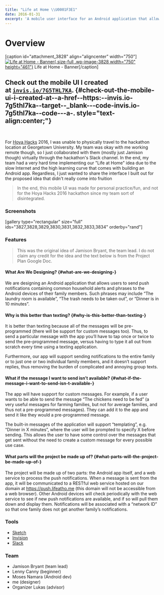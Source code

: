 ```yaml
---
title: "Life at Home \\U0001F3E1"
date: 2016-01-31
excerpt: 'A mobile user interface for an Android application that allows users to send push notifications containing common household alerts and phrases to the Android devices of their family members.'
---
```


Overview
========

\[caption id="attachment\_3828" align="aligncenter" width="750"\][![Life
at Home -
Banner](https://fvcproductions.files.wordpress.com/2016/01/banner.png){.size-full
.wp-image-3828 width="750"
height="461"}](https://fvcproductions.files.wordpress.com/2016/01/banner.png)
Life at Home - Banner\[/caption\]

Check out the mobile UI I created at [`invis.io/7G5THL7KA`](https://invis.io/7G5THL7KA). {#check-out-the-mobile-ui-i-created-at--a-href--https:--invis.io-7g5thl7ka--target--_blank---code-invis.io-7g5thl7ka--code---a-. style="text-align:center;"}
----------------------------------------------------------------------------------------

 

For [Hoya Hacks](https://hoyahacks.com) 2016, I was unable to physically
travel to the hackathon location at Georgetown University. My team was
okay with me working remote though, so I just collaborated with them
(mostly just Jamison though) virtually through the hackathon's Slack
channel. In the end, my team had a very hard time implementing our "Life
at Home" idea due to the slow Internet and the high learning curve that
comes with building an Android app. Regardless, I just wanted to share
the interface I built out for the proposed idea that didn't really come
into fruition

> In the end, this mobile UI was made for personal practice/fun, and not
> for the Hoya Hacks 2016 hackathon since my team sort of disintegrated.

### Screenshots

\[gallery type="rectangular" size="full"
ids="3827,3828,3829,3830,3831,3832,3833,3834" orderby="rand"\]

### Features

> This was the original idea of Jamison Bryant, the team lead. I do not
> claim any credit for the idea and the text below is from the Project
> Plan Google Doc.

#### What Are We Designing? {#what-are-we-designing-}

We are designing an Android application that allows users to send push
notifications containing common household alerts and phrases to the
Android devices of their family members. Such phrases may include “The
laundry room is available”, “The trash needs to be taken out”, or
“Dinner is in 10 minutes”.

#### Why is this better than texting? {#why-is-this-better-than-texting-}

It is better than texting because all of the messages will be
pre-programmed (there will be support for custom messages too). Thus, to
send a particular message with the app you’ll have to tap once or twice
to send the pre-programmed message, versus having to type it all out
from scratch every time using a texting application.

Furthermore, our app will support sending notifications to the entire
family or to just one or two individual family members, and it doesn’t
support replies, thus removing the burden of complicated and annoying
group texts.

#### What if the message I want to send isn’t available? {#what-if-the-message-i-want-to-send-isn-t-available-}

The app will have support for custom messages. For example, if a user
wants to be able to send the message “The chickens need to be fed” (a
very useful messages for farming families, but not for average families,
and thus not a pre-programmed messages). They can add it to the app and
send it like they would a pre-programmed message.

The built-in messages of the application will support “templating”, e.g.
“Dinner in X minutes”, where the user will be prompted to specify X
before sending. This allows the user to have some control over the
messages that get sent without the need to create a custom message for
every possible use case.

#### What parts will the project be made up of? {#what-parts-will-the-project-be-made-up-of-}

The project will be made up of two parts: the Android app itself, and a
web service to process the push notifications. When a message is sent
from the app, it will be communicated to a RESTful web service hosted on
our domain at <https://push.lifeatho.me> (this domain will not be
accessible from a web browser). Other Android devices will check
periodically with the web service to see if new push notifications are
available, and if so will pull them down and display them. Notifications
will be associated with a “network ID” so that one family does not get
another family’s notifications.

### Tools

- [Sketch](https://sketchapp.com)
- [Invision](https://www.invisionapp.com/)
- [Slack](https://slack.com)

### Team

-   Jamison Bryant (team lead)
-   Lenny Canny (beginner)
-   Moses Namara (Android dev)
-   me (designer)
-   Organizer Lukas (advisor)
